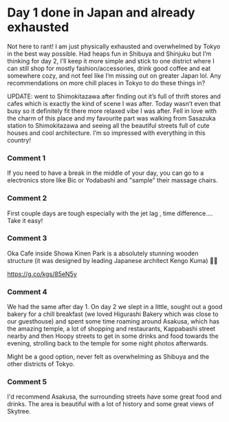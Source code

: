 # Day 1 done in Japan and already exhausted

Not here to rant! I am just physically exhausted and overwhelmed by Tokyo in the best way possible. Had heaps fun in Shibuya and Shinjuku but I’m thinking for day 2, I’ll keep it more simple and stick to one district where I can still shop for mostly fashion/accessories, drink good coffee and eat somewhere cozy, and not feel like I’m missing out on greater Japan lol. Any recommendations on more chill places in Tokyo to do these things in?

UPDATE: went to Shimokitazawa after finding out it’s full of thrift stores and cafes which is exactly the kind of scene I was after. Today wasn’t even that busy so it definitely fit there more relaxed vibe I was after. Fell in love with the charm of this place and my favourite part was walking from Sasazuka station to Shimokitazawa and seeing all the beautiful streets full of cute houses and cool architecture. I’m so impressed with everything in this country!

### Comment 1

If you need to have a break in the middle of your day, you can go to a electronics store like Bic or Yodabashi and "sample" their massage chairs.

### Comment 2

First couple days are tough especially with the jet lag , time difference.... Take it easy!

### Comment 3

Oka Cafe inside Showa Kinen Park is a absolutely stunning wooden structure (it was designed by leading Japanese architect Kengo Kuma) 🫶🏿 

https://g.co/kgs/85eN5y

### Comment 4

We had the same after day 1. On day 2 we slept in a little, sought out a good bakery for a chill breakfast (we loved Higurashi Bakery which was close to our guesthouse) and spent some time roaming around Asakusa, which has the amazing temple, a lot of shopping and restaurants, Kappabashi street nearby and then Hoopy streets to get in some drinks and food towards the evening, strolling back to the temple for some night photos afterwards.

Might be a good option, never felt as overwhelming as Shibuya and the other districts of Tokyo.

### Comment 5

I'd recommend Asakusa, the surrounding streets have some great food and drinks. The area is beautiful with a lot of history and some great views of Skytree.

